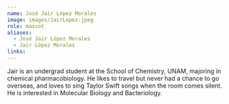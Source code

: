 ```yaml
---
name: José Jair López Morales
image: images/JairLopez.jpeg
role: mascot
aliases:
  - José Jair López Morales
  - Jair López Morales
links:
---
```


Jair is an undergrad student at the School of Chemistry, UNAM, majoring in chemical pharmacobiology. He likes to travel but never had a chance to go overseas, and loves to sing Taylor Swift songs when the room comes silent. He is interested in Molecular Biology and Bacteriology.
